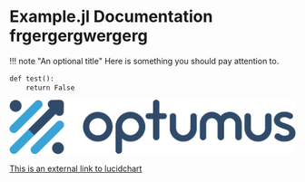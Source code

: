# Example.jl Documentation frgergergwergerg



!!! note "An optional title"
    Here is something you should pay attention to.


```
def test():
    return False
```

![image](./assets/logo.png)

[This is an external link to lucidchart](https://lucid.app/lucidchart/0bf0bd46-9dae-417f-b388-f6ac51f27c84/edit?invitationId=inv_cd9546fa-cb98-4003-8ab6-338a65a8660f)
